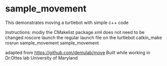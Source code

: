 # sample_movement

This demonstrates moving a turtlebot with simple c++ code

Instructions:
modiy the CMakelist
package.xml does not need to be changed
roscore
launch the regular launch file on the turtlebot
catkin_make
rosrun sample_movement sample_movement


adapted from https://github.com/demulab/move
Built while working in Dr.Ottes lab University of Maryland
